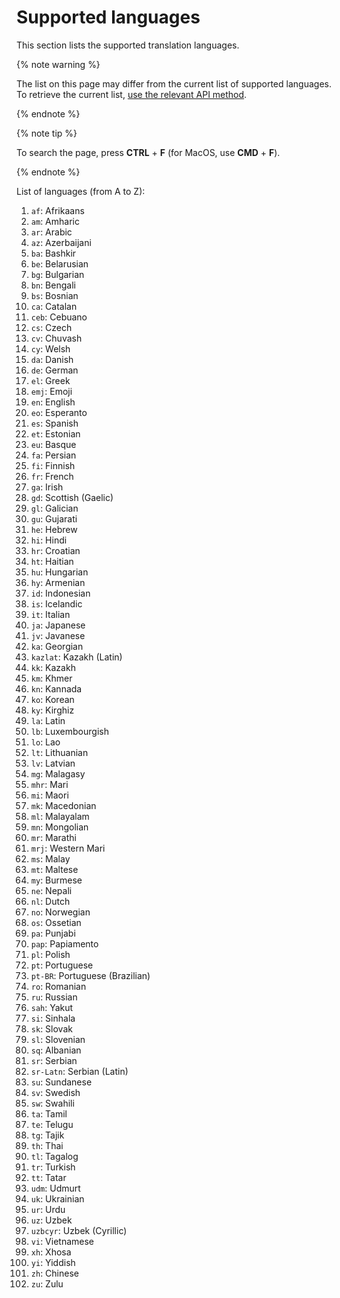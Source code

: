 # Supported languages

This section lists the supported translation languages.

{% note warning %}

The list on this page may differ from the current list of supported languages.
To retrieve the current list, [use the relevant API method](../operations/list).

{% endnote %}

{% note tip %}

To search the page, press **CTRL** + **F** (for MacOS, use **CMD** + **F**).

{% endnote %}

List of languages (from A to Z):

1. `af`: Afrikaans
1. `am`: Amharic
1. `ar`: Arabic
1. `az`: Azerbaijani
1. `ba`: Bashkir
1. `be`: Belarusian
1. `bg`: Bulgarian
1. `bn`: Bengali
1. `bs`: Bosnian
1. `ca`: Catalan
1. `ceb`: Cebuano
1. `cs`: Czech
1. `cv`: Chuvash
1. `cy`: Welsh
1. `da`: Danish
1. `de`: German
1. `el`: Greek
1. `emj`: Emoji
1. `en`: English
1. `eo`: Esperanto
1. `es`: Spanish
1. `et`: Estonian
1. `eu`: Basque
1. `fa`: Persian
1. `fi`: Finnish
1. `fr`: French
1. `ga`: Irish
1. `gd`: Scottish (Gaelic)
1. `gl`: Galician
1. `gu`: Gujarati
1. `he`: Hebrew
1. `hi`: Hindi
1. `hr`: Croatian
1. `ht`: Haitian
1. `hu`: Hungarian
1. `hy`: Armenian
1. `id`: Indonesian
1. `is`: Icelandic
1. `it`: Italian
1. `ja`: Japanese
1. `jv`: Javanese
1. `ka`: Georgian
1. `kazlat`: Kazakh (Latin)
1. `kk`: Kazakh
1. `km`: Khmer
1. `kn`: Kannada
1. `ko`: Korean
1. `ky`: Kirghiz
1. `la`: Latin
1. `lb`: Luxembourgish
1. `lo`: Lao
1. `lt`: Lithuanian
1. `lv`: Latvian
1. `mg`: Malagasy
1. `mhr`: Mari
1. `mi`: Maori
1. `mk`: Macedonian
1. `ml`: Malayalam
1. `mn`: Mongolian
1. `mr`: Marathi
1. `mrj`: Western Mari
1. `ms`: Malay
1. `mt`: Maltese
1. `my`: Burmese
1. `ne`: Nepali
1. `nl`: Dutch
1. `no`: Norwegian
1. `os`: Ossetian
1. `pa`: Punjabi
1. `pap`: Papiamento
1. `pl`: Polish
1. `pt`: Portuguese
1. `pt-BR`: Portuguese (Brazilian)
1. `ro`: Romanian
1. `ru`: Russian
1. `sah`: Yakut
1. `si`: Sinhala
1. `sk`: Slovak
1. `sl`: Slovenian
1. `sq`: Albanian
1. `sr`: Serbian
1. `sr-Latn`: Serbian (Latin)
1. `su`: Sundanese
1. `sv`: Swedish
1. `sw`: Swahili
1. `ta`: Tamil
1. `te`: Telugu
1. `tg`: Tajik
1. `th`: Thai
1. `tl`: Tagalog
1. `tr`: Turkish
1. `tt`: Tatar
1. `udm`: Udmurt
1. `uk`: Ukrainian
1. `ur`: Urdu
1. `uz`: Uzbek
1. `uzbcyr`: Uzbek (Cyrillic)
1. `vi`: Vietnamese
1. `xh`: Xhosa
1. `yi`: Yiddish
1. `zh`: Chinese
1. `zu`: Zulu
